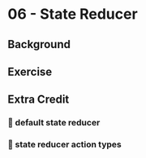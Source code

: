 # 06 - State Reducer

## Background

## Exercise

## Extra Credit

### 💯 default state reducer

### 💯 state reducer action types
